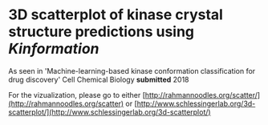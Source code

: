 # 3D scatterplot of kinase crystal structure predictions using *Kinformation* 
As seen in 'Machine-learning-based kinase conformation classification for drug discovery' Cell Chemical Biology **submitted** 2018

For the vizualization, please go to either [http://rahmannoodles.org/scatter/](http://rahmannoodles.org/scatter) or [http://www.schlessingerlab.org/3d-scatterplot/](http://www.schlessingerlab.org/3d-scatterplot/)
